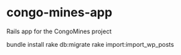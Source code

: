 # congo-mines-app
Rails app for the CongoMines project


bundle install
rake db:migrate
rake import:import_wp_posts


